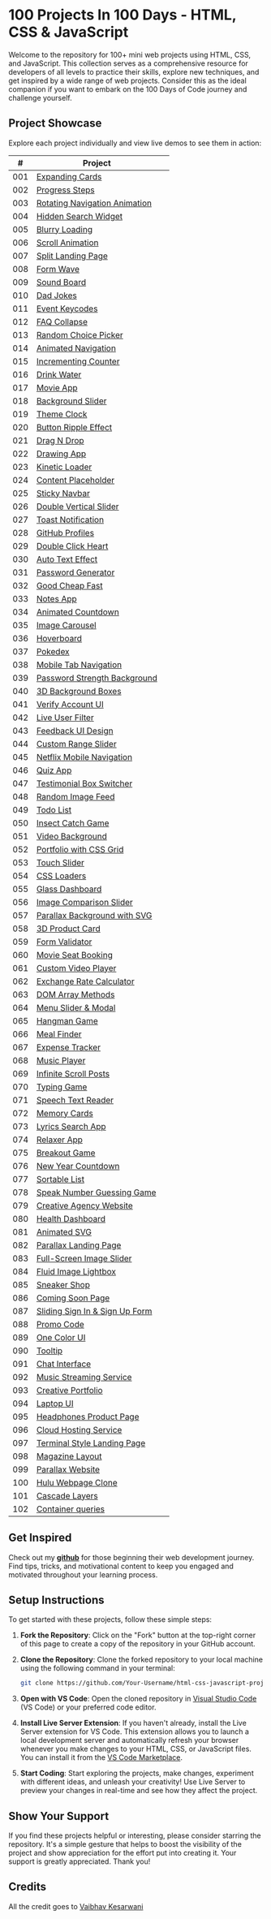 # 100 Projects In 100 Days - HTML, CSS & JavaScript

Welcome to the repository for 100+ mini web projects using HTML, CSS, and JavaScript. This collection serves as a comprehensive resource for developers of all levels to practice their skills, explore new techniques, and get inspired by a wide range of web projects. Consider this as the ideal companion if you want to embark on the 100 Days of Code journey and challenge yourself.

## Project Showcase

Explore each project individually and view live demos to see them in action:

|  #  | Project                                                                |                                               |
| :-: | ---------------------------------------------------------------------- | -------------------------------------------------------- |
| 001 | [Expanding Cards](001-expanding%20cards)                               
| 002 | [Progress Steps](002-progress%20steps)                                 
| 003 | [Rotating Navigation Animation](003-rotating%20navigation)             
| 004 | [Hidden Search Widget](004-hidden%20search%20widget)                   
| 005 | [Blurry Loading](005-blurry%20loading)                                 
| 006 | [Scroll Animation](006-scroll%20animation)                             
| 007 | [Split Landing Page](007-split%20landing%20page)                       
| 008 | [Form Wave](008-form%20wave%20animation)                               
| 009 | [Sound Board](009-sound%20board)                                       
| 010 | [Dad Jokes](010-dad%20jokes)                                           
| 011 | [Event Keycodes](011-event%20KeyCodes)                                 
| 012 | [FAQ Collapse](012-FAQ%20collapse)                                     
| 013 | [Random Choice Picker](013-random%20choice%20picker)                   
| 014 | [Animated Navigation](014-animated%20navigation)                       
| 015 | [Incrementing Counter](015-incrementing%20counter)                     
| 016 | [Drink Water](016-drink%20water)                                       
| 017 | [Movie App](017-movie%20app)                                           
| 018 | [Background Slider](018-background%20slider)                           
| 019 | [Theme Clock](019-theme%20clock)                                       
| 020 | [Button Ripple Effect](020-button%20ripple%20effect)                   
| 021 | [Drag N Drop](021-drag%20n%20drop)                                     
| 022 | [Drawing App](022-drawing%20app)                                       
| 023 | [Kinetic Loader](023-kinetic%20loader)                                 
| 024 | [Content Placeholder](024-content%20placeholder)                       
| 025 | [Sticky Navbar](025-sticky%20navigation)                               
| 026 | [Double Vertical Slider](026-double%20vertical%20slider)               
| 027 | [Toast Notification](027-toast%20notification)                         
| 028 | [GitHub Profiles](028-github%20profiles)                               
| 029 | [Double Click Heart](029-double%20click%20heart)                       
| 030 | [Auto Text Effect](030-auto%20text%20effect)                           
| 031 | [Password Generator](031-password%20generator)                         
| 032 | [Good Cheap Fast](032-good%20cheap%20fast)                             
| 033 | [Notes App](033-notes%20app)                                           
| 034 | [Animated Countdown](034-animated%20countdown)                         
| 035 | [Image Carousel](035-image%20carousel)                                 
| 036 | [Hoverboard](036-hoverboard)                                           
| 037 | [Pokedex](037-pokedex)                                                 
| 038 | [Mobile Tab Navigation](038-mobile%20tab%20navigation)                 
| 039 | [Password Strength Background](039-password%20strength%20background)   
| 040 | [3D Background Boxes](040-3d%20boxes%20background)                     
| 041 | [Verify Account UI](041-verify%20account%20UI)                         
| 042 | [Live User Filter](042-live%20user%20filter)                           
| 043 | [Feedback UI Design](043-feedback%20UI%20design)                       
| 044 | [Custom Range Slider](044-custom%20range%20slider)                     
| 045 | [Netflix Mobile Navigation](045-netflix%20mobile%20navigation)         
| 046 | [Quiz App](046-quiz%20app)                                             
| 047 | [Testimonial Box Switcher](047-testimonial%20box%20switcher)           
| 048 | [Random Image Feed](048-random%20image%20generator)                    
| 049 | [Todo List](049-todo%20list)                                           
| 050 | [Insect Catch Game](050-insect%20catch%20game)                         
| 051 | [Video Background](051-video%20background)                             
| 052 | [Portfolio with CSS Grid](052-portfolio%20grid)                        
| 053 | [Touch Slider](053-touch%20slider)                                     
| 054 | [CSS Loaders](054-css%20loaders)                                       
| 055 | [Glass Dashboard](055-glass%20dashboard)                               
| 056 | [Image Comparison Slider](056-image%20comparison%20slider)             
| 057 | [Parallax Background with SVG](057-parallax%20background%20svg)        
| 058 | [3D Product Card](058-3D%20product%20card)                             
| 059 | [Form Validator](059-form%20validator)                                 
| 060 | [Movie Seat Booking](060-movie%20seat%20booking)                       
| 061 | [Custom Video Player](061-custom%20video%20player)                     
| 062 | [Exchange Rate Calculator](062-exchange%20rate%20calculator)           
| 063 | [DOM Array Methods](063-DOM%20array%20methods)                         
| 064 | [Menu Slider & Modal](064-menu%20slider%20modal)                       
| 065 | [Hangman Game](065-hangman%20game)                                     
| 066 | [Meal Finder](066-meal%20finder)                                       
| 067 | [Expense Tracker](067-expense%20tracker)                               
| 068 | [Music Player](068-music%20player)                                     
| 069 | [Infinite Scroll Posts](069-infinite%20scroll%20posts)                 
| 070 | [Typing Game](070-typing%20game)                                       
| 071 | [Speech Text Reader](071-speech%20text%20reader)                       
| 072 | [Memory Cards](072-memory%20cards)                                     
| 073 | [Lyrics Search App](073-lyrics%20search%20app)                         
| 074 | [Relaxer App](074-relaxer%20app)                                       
| 075 | [Breakout Game](075-breakout%20game)                                   
| 076 | [New Year Countdown](076-new%20year%20countdown)                       
| 077 | [Sortable List](077-sortable%20list)                                   
| 078 | [Speak Number Guessing Game](078-speak%20number%20guessing%20game)     
| 079 | [Creative Agency Website](079-creative%20agency%20website)             
| 080 | [Health Dashboard](080-health%20dashboard)                             
| 081 | [Animated SVG](081-animated%20SVG)                                     
| 082 | [Parallax Landing Page](082-parallax%20landing%20page)                 
| 083 | [Full-Screen Image Slider](083-full%20screen%20image%20slider)         
| 084 | [Fluid Image Lightbox](084-fluid%20image%20lightbox)                   
| 085 | [Sneaker Shop](085-sneaker%20shop)                                     
| 086 | [Coming Soon Page](086-coming%20soon%20page)                           
| 087 | [Sliding Sign In & Sign Up Form](087-sliding%20signin%20signup%20form) 
| 088 | [Promo Code](088-promo%20code)                                         
| 089 | [One Color UI](089-one%20color%20UI)                                   
| 090 | [Tooltip](090-tooltip)                                                 
| 091 | [Chat Interface](091-chat%20interface)                                 
| 092 | [Music Streaming Service](092-music%20streaming%20service)             
| 093 | [Creative Portfolio](093-creative%20portfolio)                         
| 094 | [Laptop UI](094-laptop%20UI)                                           
| 095 | [Headphones Product Page](095-headphones%20product%20page)             
| 096 | [Cloud Hosting Service](096-cloud%20hosting%20service)                 
| 097 | [Terminal Style Landing Page](097-terminal%20style%20landing%20page)   
| 098 | [Magazine Layout](098-magazine%20layout)                               
| 099 | [Parallax Website](099-parallax%20website)                             
| 100 | [Hulu Webpage Clone](100-hulu%20webpage%20clone)                       
| 101 | [Cascade Layers](101-cascade%20layers)                                 
| 102 | [Container queries](102-container%20queries)                           

## Get Inspired

Check out my [**github**](https://github.com/Vaibhav-kesarwani) for those beginning their web development journey. Find tips, tricks, and motivational content to keep you engaged and motivated throughout your learning process.

## Setup Instructions

To get started with these projects, follow these simple steps:

1. **Fork the Repository**: Click on the "Fork" button at the top-right corner of this page to create a copy of the repository in your GitHub account.

2. **Clone the Repository**: Clone the forked repository to your local machine using the following command in your terminal:

   ```bash
   git clone https://github.com/Your-Username/html-css-javascript-projects.git
   ```

3. **Open with VS Code**: Open the cloned repository in [Visual Studio Code](https://code.visualstudio.com/) (VS Code) or your preferred code editor.

4. **Install Live Server Extension**: If you haven't already, install the Live Server extension for VS Code. This extension allows you to launch a local development server and automatically refresh your browser whenever you make changes to your HTML, CSS, or JavaScript files. You can install it from the [VS Code Marketplace](https://marketplace.visualstudio.com/items?itemName=ritwickdey.LiveServer).

5. **Start Coding**: Start exploring the projects, make changes, experiment with different ideas, and unleash your creativity! Use Live Server to preview your changes in real-time and see how they affect the project.

## Show Your Support

If you find these projects helpful or interesting, please consider starring the repository. It's a simple gesture that helps to boost the visibility of the project and show appreciation for the effort put into creating it. Your support is greatly appreciated. Thank you!

## Credits

All the credit goes to [Vaibhav Kesarwani](https://github.com/Vaibhav-kesarwani)